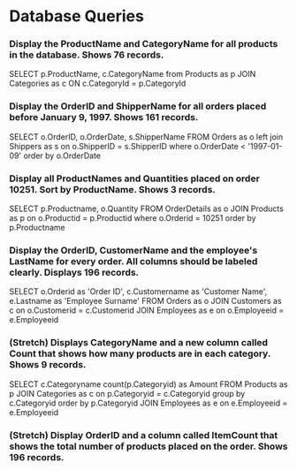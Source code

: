# Database Queries

### Display the ProductName and CategoryName for all products in the database. Shows 76 records.
SELECT p.ProductName, c.CategoryName 
from Products as p 
JOIN Categories as c 
ON c.CategoryId = p.CategoryId

### Display the OrderID and ShipperName for all orders placed before January 9, 1997. Shows 161 records.
SELECT o.OrderID, o.OrderDate, s.ShipperName 
FROM Orders as o 
left join Shippers as s 
on o.ShipperID = s.ShipperID where o.OrderDate < '1997-01-09' order by o.OrderDate


### Display all ProductNames and Quantities placed on order 10251. Sort by ProductName. Shows 3 records.
SELECT p.Productname, o.Quantity 
FROM OrderDetails as o 
JOIN Products as p 
on o.Productid = p.Productid 
where o.Orderid = 10251 order by p.Productname


### Display the OrderID, CustomerName and the employee's LastName for every order. All columns should be labeled clearly. Displays 196 records.
SELECT o.Orderid as 'Order ID',
c.Customername as 'Customer Name',
e.Lastname as 'Employee Surname' 
FROM Orders as o 
JOIN Customers as c 
on o.Customerid = c.Customerid 
JOIN Employees as e
on o.Employeeid = e.Employeeid


### (Stretch)  Displays CategoryName and a new column called Count that shows how many products are in each category. Shows 9 records.
SELECT c.Categoryname 
count(p.Categoryid) as Amount 
FROM Products as p 
JOIN Categories as c 
on p.Categoryid = c.Categoryid group by c.Categoryid order by p.Categoryid
JOIN Employees as e
on e.Employeeid = e.Employeeid


### (Stretch) Display OrderID and a  column called ItemCount that shows the total number of products placed on the order. Shows 196 records. 
